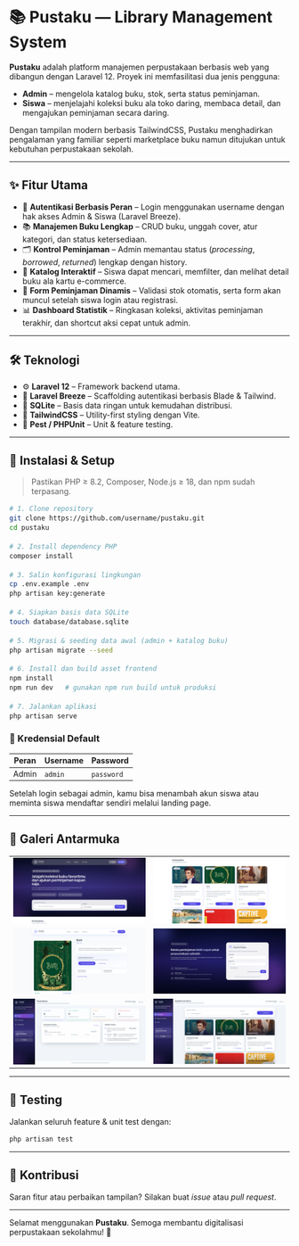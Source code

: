 # 📚 Pustaku — Library Management System

**Pustaku** adalah platform manajemen perpustakaan berbasis web yang dibangun dengan Laravel 12. Proyek ini memfasilitasi dua jenis pengguna:

-   **Admin** – mengelola katalog buku, stok, serta status peminjaman.
-   **Siswa** – menjelajahi koleksi buku ala toko daring, membaca detail, dan mengajukan peminjaman secara daring.

Dengan tampilan modern berbasis TailwindCSS, Pustaku menghadirkan pengalaman yang familiar seperti marketplace buku namun ditujukan untuk kebutuhan perpustakaan sekolah.

---

## ✨ Fitur Utama

-   👤 **Autentikasi Berbasis Peran** – Login menggunakan username dengan hak akses Admin & Siswa (Laravel Breeze).
-   📚 **Manajemen Buku Lengkap** – CRUD buku, unggah cover, atur kategori, dan status ketersediaan.
-   🗂️ **Kontrol Peminjaman** – Admin memantau status (_processing_, _borrowed_, _returned_) lengkap dengan history.
-   🛒 **Katalog Interaktif** – Siswa dapat mencari, memfilter, dan melihat detail buku ala kartu e-commerce.
-   📝 **Form Peminjaman Dinamis** – Validasi stok otomatis, serta form akan muncul setelah siswa login atau registrasi.
-   📊 **Dashboard Statistik** – Ringkasan koleksi, aktivitas peminjaman terakhir, dan shortcut aksi cepat untuk admin.

---

## 🛠️ Teknologi

-   ⚙️ **Laravel 12** – Framework backend utama.
-   🔐 **Laravel Breeze** – Scaffolding autentikasi berbasis Blade & Tailwind.
-   💾 **SQLite** – Basis data ringan untuk kemudahan distribusi.
-   🎨 **TailwindCSS** – Utility-first styling dengan Vite.
-   🧪 **Pest / PHPUnit** – Unit & feature testing.

---

## 🚀 Instalasi & Setup

> Pastikan PHP ≥ 8.2, Composer, Node.js ≥ 18, dan npm sudah terpasang.

```bash
# 1. Clone repository
git clone https://github.com/username/pustaku.git
cd pustaku

# 2. Install dependency PHP
composer install

# 3. Salin konfigurasi lingkungan
cp .env.example .env
php artisan key:generate

# 4. Siapkan basis data SQLite
touch database/database.sqlite

# 5. Migrasi & seeding data awal (admin + katalog buku)
php artisan migrate --seed

# 6. Install dan build asset frontend
npm install
npm run dev   # gunakan npm run build untuk produksi

# 7. Jalankan aplikasi
php artisan serve
```

### 🔑 Kredensial Default

| Peran | Username | Password   |
| ----- | -------- | ---------- |
| Admin | `admin`  | `password` |

Setelah login sebagai admin, kamu bisa menambah akun siswa atau meminta siswa mendaftar sendiri melalui landing page.

---

## 📸 Galeri Antarmuka

<table>
  <tr>
    <td><img src="screenshots/1.png" /></td>
    <td><img src="screenshots/2.png" /></td>
  </tr>
  <tr>
    <td><img src="screenshots/3.png" /></td>
    <td><img src="screenshots/4.png" /></td>
  </tr>
  <tr>
    <td><img src="screenshots/5.png" /></td>
    <td><img src="screenshots/7.png" /></td>
  </tr>
</table>

---

## 🧪 Testing

Jalankan seluruh feature & unit test dengan:

```bash
php artisan test
```

---

## 🤝 Kontribusi

Saran fitur atau perbaikan tampilan? Silakan buat _issue_ atau _pull request_.

---

Selamat menggunakan **Pustaku**. Semoga membantu digitalisasi perpustakaan sekolahmu! 🚀

